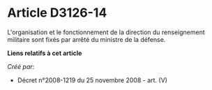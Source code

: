 # Article D3126-14

L'organisation et le fonctionnement de la direction du renseignement militaire sont fixés par arrêté du ministre de la
défense.

**Liens relatifs à cet article**

_Créé par_:

  - Décret n°2008-1219 du 25 novembre 2008 - art. (V)

